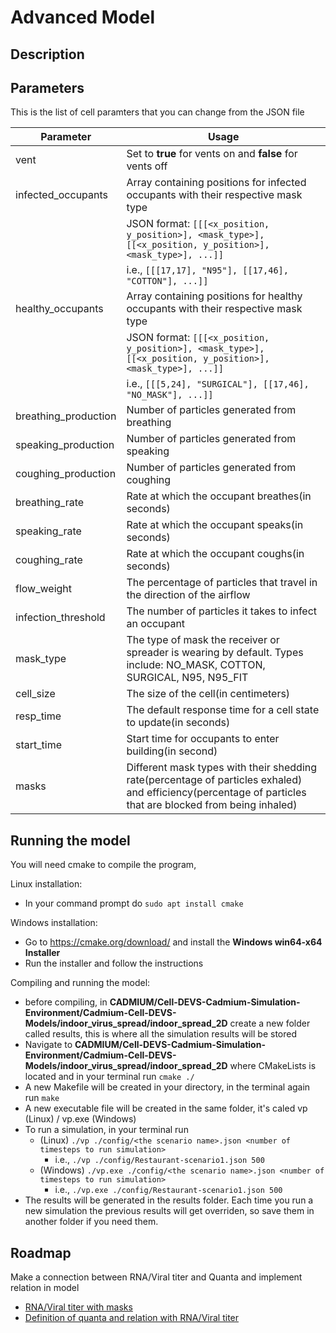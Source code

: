 # Advanced Model

## Description


## Parameters
This is the list of cell paramters that you can change from the JSON file

| Parameter            | Usage                                                                                                        |
|----------------------|--------------------------------------------------------------------------------------------------------------|
| vent                 | Set to **true** for vents on and **false** for vents off                                                     |
| infected_occupants   | Array containing positions for infected occupants with their respective mask type
|                      | JSON format: `[[[<x_position, y_position>], <mask_type>], [[<x_position, y_position>], <mask_type>], ...]]`  
|                      | i.e., `[[[17,17], "N95"], [[17,46], "COTTON"], ...]]`                                                        |
| healthy_occupants    | Array containing positions for healthy occupants with their respective mask type
|                      | JSON format: `[[[<x_position, y_position>], <mask_type>], [[<x_position, y_position>], <mask_type>], ...]]`  
|                      | i.e., `[[[5,24], "SURGICAL"], [[17,46], "NO_MASK"], ...]]`                                                   |
| breathing_production | Number of particles generated from breathing                                                                 |
| speaking_production  | Number of particles generated from speaking                                                                  |
| coughing_production  | Number of particles generated from coughing                                                                  |
| breathing_rate       | Rate at which the occupant breathes(in seconds)                                                              |
| speaking_rate        | Rate at which the occupant speaks(in seconds)                                                                |
| coughing_rate        | Rate at which the occupant coughs(in seconds)                                                                |
| flow_weight          | The percentage of particles that travel  in the direction of the airflow                                     |
| infection_threshold  | The number of particles it takes to infect an occupant                                                       |
| mask_type            | The type of mask the receiver or spreader is wearing by default. Types include: NO_MASK, COTTON, SURGICAL, N95, N95_FIT |
| cell_size            | The size of the cell(in centimeters)                                                                         |
| resp_time            | The default response time for a cell state to update(in seconds)                                             |
| start_time           | Start time for occupants to enter building(in second)                                                        |
| masks           | Different mask types with their shedding rate(percentage of particles exhaled) and efficiency(percentage of particles that are blocked from being inhaled)                                                       |

## Running the model
You will need cmake to compile the program,

Linux installation:
- In your command prompt do `sudo apt install cmake`

Windows installation:
- Go to https://cmake.org/download/ and install the **Windows win64-x64 Installer**
- Run the installer and follow the instructions

Compiling and running the model:
- before compiling, in **CADMIUM/Cell-DEVS-Cadmium-Simulation-Environment/Cadmium-Cell-DEVS-Models/indoor_virus_spread/indoor_spread_2D** create a new folder called results, this is where all the simulation results will be stored
- Navigate to **CADMIUM/Cell-DEVS-Cadmium-Simulation-Environment/Cadmium-Cell-DEVS-Models/indoor_virus_spread/indoor_spread_2D** where CMakeLists is located and in your terminal run `cmake ./`
- A new Makefile will be created in your directory, in the terminal again run `make`
- A new executable file will be created in the same folder, it's caled vp (Linux) / vp.exe (Windows)
- To run a simulation, in your terminal run 
  - (Linux) `./vp ./config/<the scenario name>.json <number of timesteps to run simulation>`
    - i.e., `./vp ./config/Restaurant-scenario1.json 500`
  - (Windows) `./vp.exe ./config/<the scenario name>.json <number of timesteps to run simulation>`
    - i.e., `./vp.exe ./config/Restaurant-scenario1.json 500`
- The results will be generated in the results folder. Each time you run a new simulation the previous results will get overriden, so save them in another folder if you need them.

## Roadmap
Make a connection between RNA/Viral titer and Quanta and implement relation in model
- [RNA/Viral titer with masks](https://msphere.asm.org/content/5/5/e00637-20)
- [Definition of quanta and relation with RNA/Viral titer](https://www.medrxiv.org/content/10.1101/2020.06.01.20118984v1)

